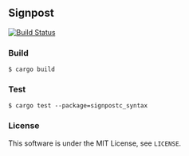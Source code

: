 ## Signpost

[![Build Status](https://travis-ci.org/agatan/signpostc.svg?branch=master)](https://travis-ci.org/agatan/signpostc)

### Build

```
$ cargo build
```

### Test

```
$ cargo test --package=signpostc_syntax
```

### License

This software is under the MIT License, see `LICENSE`.
